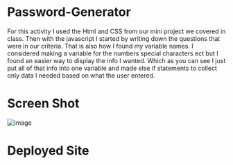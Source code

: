 # Password-Generator

For this activity I used the Html and CSS from our mini project we covered in class. Then with the javascript I started by writing down the questions that were in our criteria. That is also how I found my variable names. I considered making a variable for the numbers special characters ect but I found an easier way to display the info I wanted. Which as you can see I just put all of that info into one variable and made else if statements to collect only data I needed based on what the user entered. 


# Screen Shot

![image](https://user-images.githubusercontent.com/114687261/205465674-d04469db-8df4-4a63-a65f-0d1297532daa.png)


# Deployed Site

